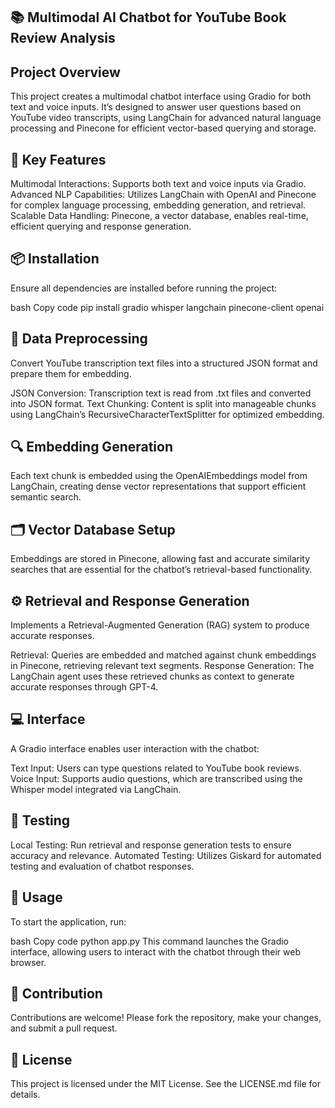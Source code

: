 
## 📚 Multimodal AI Chatbot for YouTube Book Review Analysis

## Project Overview
This project creates a multimodal chatbot interface using Gradio for both text and voice inputs. It’s designed to answer user questions based on YouTube video transcripts, using LangChain for advanced natural language processing and Pinecone for efficient vector-based querying and storage.

## 🔑 Key Features
Multimodal Interactions: Supports both text and voice inputs via Gradio.
Advanced NLP Capabilities: Utilizes LangChain with OpenAI and Pinecone for complex language processing, embedding generation, and retrieval.
Scalable Data Handling: Pinecone, a vector database, enables real-time, efficient querying and response generation.

## 📦 Installation
Ensure all dependencies are installed before running the project:

bash
Copy code
pip install gradio whisper langchain pinecone-client openai

## 📝 Data Preprocessing
Convert YouTube transcription text files into a structured JSON format and prepare them for embedding.

JSON Conversion: Transcription text is read from .txt files and converted into JSON format.
Text Chunking: Content is split into manageable chunks using LangChain’s RecursiveCharacterTextSplitter for optimized embedding.

## 🔍 Embedding Generation
Each text chunk is embedded using the OpenAIEmbeddings model from LangChain, creating dense vector representations that support efficient semantic search.

## 🗂️ Vector Database Setup
Embeddings are stored in Pinecone, allowing fast and accurate similarity searches that are essential for the chatbot’s retrieval-based functionality.

## ⚙️ Retrieval and Response Generation
Implements a Retrieval-Augmented Generation (RAG) system to produce accurate responses.

Retrieval: Queries are embedded and matched against chunk embeddings in Pinecone, retrieving relevant text segments.
Response Generation: The LangChain agent uses these retrieved chunks as context to generate accurate responses through GPT-4.

## 💻 Interface
A Gradio interface enables user interaction with the chatbot:

Text Input: Users can type questions related to YouTube book reviews.
Voice Input: Supports audio questions, which are transcribed using the Whisper model integrated via LangChain.

## 🧪 Testing
Local Testing: Run retrieval and response generation tests to ensure accuracy and relevance.
Automated Testing: Utilizes Giskard for automated testing and evaluation of chatbot responses.

## 🚀 Usage
To start the application, run:

bash
Copy code
python app.py
This command launches the Gradio interface, allowing users to interact with the chatbot through their web browser.

## 🤝 Contribution
Contributions are welcome! Please fork the repository, make your changes, and submit a pull request.

## 📜 License
This project is licensed under the MIT License. See the LICENSE.md file for details.

